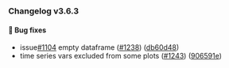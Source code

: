 ### Changelog v3.6.3


#### 🐛 Bug fixes

* issue[#1104](https://github.com/ydataai/ydata-profiling/issues/1104) empty dataframe ([#1238](https://github.com/ydataai/ydata-profiling/issues/1238)) ([db60d48](https://github.com/ydataai/ydata-profiling/commit/db60d48383acd70f6c5c09dc6b9c98e0a7dce57b))
* time series vars excluded from some plots ([#1243](https://github.com/ydataai/ydata-profiling/issues/1243)) ([906591e](https://github.com/ydataai/ydata-profiling/commit/906591ef64da9766deefa7e1e8841080ca2a905e))
